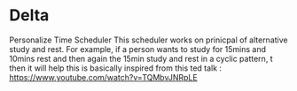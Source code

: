 # Delta
Personalize Time Scheduler
This scheduler works on prinicpal of alternative study and rest. 
For example, if a person wants to study for 15mins and 10mins rest and then again the 15min study and rest in a cyclic pattern, t
then it will help
this is basically inspired from this ted talk :
https://www.youtube.com/watch?v=TQMbvJNRpLE
